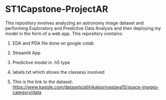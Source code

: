 # ST1Capstone-ProjectAR
This repository involves analyzing an astronomy image dataset and performing Exploratory and Predictive Data Analysis and then deploying my model in the form of a web app. 
This repository contains:
1. EDA and PDA file done on google colab
2. Streamlit App
3. Predictive model in .h5 type
4. labels.txt which shows the classess involved

5. This is the link to the dataset: https://www.kaggle.com/datasets/abhikalpsrivastava15/space-images-category/data
